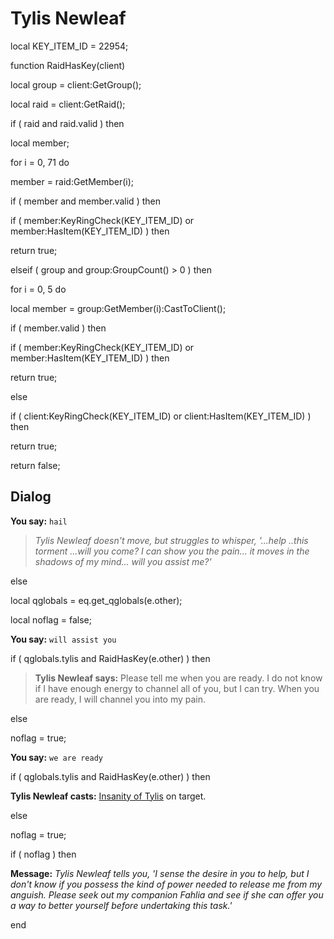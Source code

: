 # Tylis Newleaf
local KEY_ITEM_ID = 22954; 

function RaidHasKey(client)

local group = client:GetGroup();

local raid = client:GetRaid();


if ( raid and raid.valid ) then


local member;


for i = 0, 71 do



member = raid:GetMember(i);







if ( member and member.valid ) then




if ( member:KeyRingCheck(KEY_ITEM_ID) or member:HasItem(KEY_ITEM_ID) ) then





return true;










elseif ( group and group:GroupCount() > 0 ) then


for i = 0, 5 do



local member = group:GetMember(i):CastToClient();




if ( member.valid ) then




if ( member:KeyRingCheck(KEY_ITEM_ID) or member:HasItem(KEY_ITEM_ID) ) then





return true;







else


if ( client:KeyRingCheck(KEY_ITEM_ID) or client:HasItem(KEY_ITEM_ID) ) then



return true;



return false;


## Dialog


**You say:** `hail`




>*Tylis Newleaf doesn't move, but struggles to whisper, '...help ..this torment ...will you come?  I can show you the pain... it moves in the shadows of my mind... will you assist me?'*


else




local qglobals = eq.get_qglobals(e.other);


local noflag = false;





**You say:** `will assist you`







if ( qglobals.tylis and RaidHasKey(e.other) ) then




>**Tylis Newleaf says:** Please tell me when you are ready.  I do not know if I have enough energy to channel all of you, but I can try.  When you are ready, I will channel you into my pain.



else




noflag = true;







**You say:** `we are ready`







if ( qglobals.tylis and RaidHasKey(e.other) ) then




**Tylis Newleaf casts:** [Insanity of Tylis](/spell/1134) on target.



else




noflag = true;









if ( noflag ) then



**Message:** <span class="text-warning">*Tylis Newleaf tells you, 'I sense the desire in you to help, but I don't know if you possess the kind of power needed to release me from my anguish.  Please seek out my companion Fahlia and see if she can offer you a way to better yourself before undertaking this task.'*</span>

end
